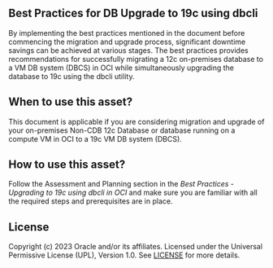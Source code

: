 ## Best Practices for DB Upgrade to 19c using dbcli

By implementing the best practices mentioned in the document before commencing the migration and upgrade process, significant downtime savings can be achieved at various stages. The best practices provides recommendations for successfully migrating a 12c on-premises database to a VM DB system (DBCS) in OCI while simultaneously upgrading the database to 19c using the dbcli utility.

## When to use this asset?

This document is applicable if you are considering migration and upgrade of your on-premises Non-CDB 12c Database or database running on a compute VM in OCI to a 19c VM DB system (DBCS).

## How to use this asset?

Follow the Assessment and Planning section in the *Best Practices - Upgrading to 19c using dbcli in OCI* and make sure you are familiar with all the required steps and prerequisites are in place.


## License
Copyright (c) 2023 Oracle and/or its affiliates.
Licensed under the Universal Permissive License (UPL), Version 1.0.
See [LICENSE](LICENSE) for more details.
